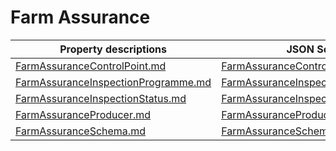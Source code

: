 # Farm Assurance

Property descriptions | JSON Schema
------------ | -------------
[FarmAssuranceControlPoint.md](FarmAssuranceControlPoint.md)|[FarmAssuranceControlPoint.json](FarmAssuranceControlPoint.json)
[FarmAssuranceInspectionProgramme.md](FarmAssuranceInspectionProgramme.md)|[FarmAssuranceInspectionProgramme.json](FarmAssuranceInspectionProgramme.json)
[FarmAssuranceInspectionStatus.md](FarmAssuranceInspectionStatus.md)|[FarmAssuranceInspectionStatus.json](FarmAssuranceInspectionStatus.json)
[FarmAssuranceProducer.md](FarmAssuranceProducer.md)|[FarmAssuranceProducer.json](FarmAssuranceProducer.json)
[FarmAssuranceSchema.md](FarmAssuranceSchema.md)|[FarmAssuranceSchema.json](FarmAssuranceSchema.json)
